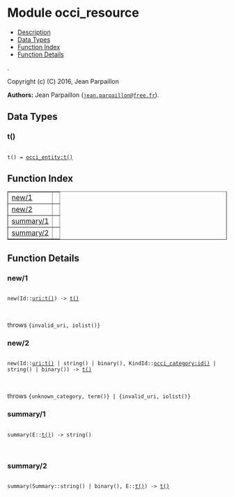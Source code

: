 

# Module occi_resource #
* [Description](#description)
* [Data Types](#types)
* [Function Index](#index)
* [Function Details](#functions)

.

Copyright (c) (C) 2016, Jean Parpaillon

__Authors:__ Jean Parpaillon ([`jean.parpaillon@free.fr`](mailto:jean.parpaillon@free.fr)).

<a name="types"></a>

## Data Types ##




### <a name="type-t">t()</a> ###


<pre><code>
t() = <a href="occi_entity.md#type-t">occi_entity:t()</a>
</code></pre>

<a name="index"></a>

## Function Index ##


<table width="100%" border="1" cellspacing="0" cellpadding="2" summary="function index"><tr><td valign="top"><a href="#new-1">new/1</a></td><td></td></tr><tr><td valign="top"><a href="#new-2">new/2</a></td><td></td></tr><tr><td valign="top"><a href="#summary-1">summary/1</a></td><td></td></tr><tr><td valign="top"><a href="#summary-2">summary/2</a></td><td></td></tr></table>


<a name="functions"></a>

## Function Details ##

<a name="new-1"></a>

### new/1 ###

<pre><code>
new(Id::<a href="uri.md#type-t">uri:t()</a>) -&gt; <a href="#type-t">t()</a>
</code></pre>
<br />

throws `{invalid_uri, iolist()}`

<a name="new-2"></a>

### new/2 ###

<pre><code>
new(Id::<a href="uri.md#type-t">uri:t()</a> | string() | binary(), KindId::<a href="occi_category.md#type-id">occi_category:id()</a> | string() | binary()) -&gt; <a href="#type-t">t()</a>
</code></pre>
<br />

throws `{unknown_category, term()} | {invalid_uri, iolist()}`

<a name="summary-1"></a>

### summary/1 ###

<pre><code>
summary(E::<a href="#type-t">t()</a>) -&gt; string()
</code></pre>
<br />

<a name="summary-2"></a>

### summary/2 ###

<pre><code>
summary(Summary::string() | binary(), E::<a href="#type-t">t()</a>) -&gt; <a href="#type-t">t()</a>
</code></pre>
<br />

